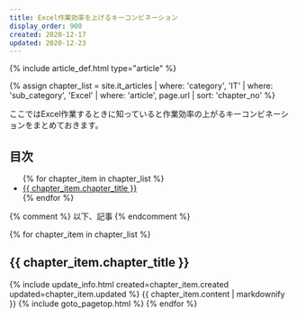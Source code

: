```yaml
---
title: Excel作業効率を上げるキーコンビネーション
display_order: 900
created: 2020-12-17
updated: 2020-12-23
---
```

{% include article_def.html type="article" %}

{% assign chapter_list = site.it_articles  | where: 'category', 'IT'
                                           | where: 'sub_category', 'Excel'
                                           | where: 'article', page.url
                                           | sort: 'chapter_no' %}

ここではExcel作業するときに知っていると作業効率の上がるキーコンビネーションをまとめておきます。

## <a name="index">目次</a>

<ul>
{% for chapter_item in chapter_list %}
<li><a href="#{{ chapter_item.chapter_id }}">{{ chapter_item.chapter_title }}</a></li>
{% endfor %}
</ul>

{% comment %} 以下、記事 {% endcomment %}

{% for chapter_item in chapter_list %}
## <a name="{{ chapter_item.chapter_id }}">{{ chapter_item.chapter_title }}</a>
{% include update_info.html created=chapter_item.created updated=chapter_item.updated %}
{{ chapter_item.content | markdownify }}
{% include goto_pagetop.html %}
{% endfor %}
